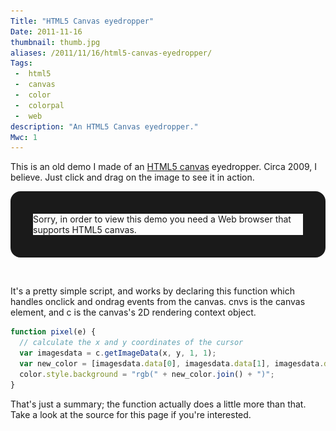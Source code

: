 ```yaml
---
Title: "HTML5 Canvas eyedropper"
Date: 2011-11-16
thumbnail: thumb.jpg
aliases: /2011/11/16/html5-canvas-eyedropper/
Tags:
 -  html5
 -  canvas
 -  color
 -  colorpal
 -  web
description: "An HTML5 Canvas eyedropper."
Mwc: 1
---
```


<style type="text/css">
    canvas {
        margin        : 0 auto;
        border-width  : 36px;
        border-style  : solid;
        border-radius : 16px;
        transition    : 0.1168s all ease;
        margin        : 0 auto;
        display       : block;
        cursor        : crosshair;
    }
</style>

<img style="display: none !important;" src="kazoo.png">

<script src="https://cdnjs.cloudflare.com/ajax/libs/jquery/3.3.1/jquery.min.js"></script>
<script type="text/javascript">

$(function() {
var c;
var cnvs = document.getElementById("c");

if( cnvs.getContext) { // Check for canvas support
// DRAW FUN STUFF!

    c = cnvs.getContext('2d');
    var color = document.getElementById("color");
    var colorcode = document.getElementById("colorcode");

    var images = new Image();

    images.onload = function() {
        cnvs.width = images.width;cnvs.height = images.height; // resize to fit image
        c.drawImage( images, 0, 0 );
    }
    images.src = "kazoo.png";

    pixel = function(e) {

        // find the element's position
        var x = 0;
        var y = 0;
        var o = cnvs;
        do {
            x += o.offsetLeft;
            y += o.offsetTop;
        } while (o = o.offsetParent);

        x = e.pageX - x - 36; // 36 = border width
        y = e.pageY - y - 36; // 36 = border width
        var imagesdata = c.getImageData( x, y, 1, 1 );
        var new_color = [ imagesdata.data[0], imagesdata.data[1], imagesdata.data[2] ];
        cnvs.style.borderColor = "rgb("+new_color+")";
        colorcode.textContent = "Pixel color: rgb("+new_color+")";
    }

    cnvs.onmousedown = function(e) {
        cnvs.onmousemove = pixel; // fire pixel() while user is dragging
        cnvs.onclick = pixel; // only so it will still fire if user doesn't drag at all
    }

    cnvs.onmouseup = function() {
        cnvs.onmousemove = null;
    }

}
});

</script>

This is an old demo I made of an [HTML5 canvas](http://en.wikipedia.org/wiki/Canvas_element) eyedropper. Circa 2009, I believe. Just click and drag on the image to see it in action.

<code id="colorcode"></code>

<canvas id="c">Sorry, in order to view this demo you need a Web browser that supports HTML5 canvas.</canvas>

<br>

It's a pretty simple script, and works by declaring this function which handles onclick and ondrag events from the canvas. cnvs is the canvas element, and c is the canvas's 2D rendering context object.

```js
function pixel(e) {
  // calculate the x and y coordinates of the cursor
  var imagesdata = c.getImageData(x, y, 1, 1);
  var new_color = [imagesdata.data[0], imagesdata.data[1], imagesdata.data[2]];
  color.style.background = "rgb(" + new_color.join() + ")";
}
```

That's just a summary; the function actually does a little more than that. Take a look at the source for this page if you're interested.
